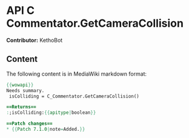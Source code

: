 # API C Commentator.GetCameraCollision

**Contributor:** KethoBot

## Content

The following content is in MediaWiki markdown format:

```mediawiki
{{wowapi}}
Needs summary.
 isColliding = C_Commentator.GetCameraCollision()

==Returns==
:;isColliding:{{apitype|boolean}}

==Patch changes==
* {{Patch 7.1.0|note=Added.}}
```